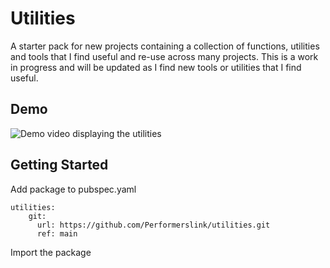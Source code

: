 # Utilities
A starter pack for new projects containing a collection of functions, utilities and tools that I find useful and re-use across many projects. This is a work in progress and will be updated as I find new tools or utilities that I find useful.

## Demo
![Demo video displaying the utilities](https://cloud.appwrite.io/v1/storage/buckets/665110730038befbd5f5/files/665110940013e5b4826f/view?project=658ef43bce600d3e35ee&mode=admin)

## Getting Started

Add package to pubspec.yaml
```
utilities:
    git:
      url: https://github.com/Performerslink/utilities.git
      ref: main
```

Import the package
```